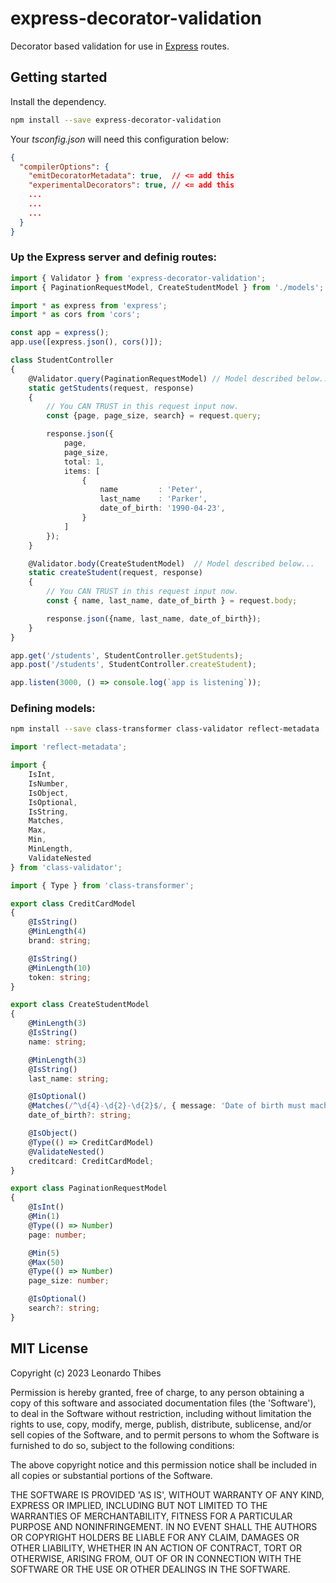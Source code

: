 express-decorator-validation
============================

Decorator based validation for use in [Express](https://expressjs.com) routes.

Getting started
---------------

Install the dependency.
```bash
npm install --save express-decorator-validation
```

Your _tsconfig.json_ will need this configuration below:

```json
{
  "compilerOptions": {
    "emitDecoratorMetadata": true,  // <= add this
    "experimentalDecorators": true, // <= add this
    ...
    ...
    ...
  }
}
```

### Up the Express server and definig routes:
```typescript
import { Validator } from 'express-decorator-validation';
import { PaginationRequestModel, CreateStudentModel } from './models';

import * as express from 'express';
import * as cors from 'cors';

const app = express();
app.use([express.json(), cors()]);

class StudentController 
{
    @Validator.query(PaginationRequestModel) // Model described below...
    static getStudents(request, response)
    {
        // You CAN TRUST in this request input now.
        const {page, page_size, search} = request.query;

        response.json({
            page, 
            page_size, 
            total: 1, 
            items: [
                {
                    name         : 'Peter',
                    last_name    : 'Parker',
                    date_of_birth: '1990-04-23',
                }
            ]
        });
    }

    @Validator.body(CreateStudentModel)  // Model described below...
    static createStudent(request, response)
    {
        // You CAN TRUST in this request input now.
        const { name, last_name, date_of_birth } = request.body;

        response.json({name, last_name, date_of_birth});
    }
}

app.get('/students', StudentController.getStudents);
app.post('/students', StudentController.createStudent);

app.listen(3000, () => console.log(`app is listening`));
```

### Defining models:

```bash
npm install --save class-transformer class-validator reflect-metadata
```

```typescript
import 'reflect-metadata';

import {
    IsInt,
    IsNumber,
    IsObject,
    IsOptional,
    IsString,
    Matches,
    Max,
    Min,
    MinLength,
    ValidateNested 
} from 'class-validator';

import { Type } from 'class-transformer';

export class CreditCardModel 
{
    @IsString()
    @MinLength(4)
    brand: string;

    @IsString()
    @MinLength(10)
    token: string;
}

export class CreateStudentModel 
{
    @MinLength(3)
    @IsString()
    name: string;

    @MinLength(3)
    @IsString()
    last_name: string;

    @IsOptional()
    @Matches(/^\d{4}-\d{2}-\d{2}$/, { message: 'Date of birth must mach with the format: YYYY-MM-DD' })
    date_of_birth?: string;

    @IsObject()
    @Type(() => CreditCardModel)
    @ValidateNested()
    creditcard: CreditCardModel;
}

export class PaginationRequestModel 
{
    @IsInt()
    @Min(1)
    @Type(() => Number)
    page: number;

    @Min(5)
    @Max(50)
    @Type(() => Number)
    page_size: number;

    @IsOptional()
    search?: string;
}
```

MIT License
-----------

Copyright (c) 2023 Leonardo Thibes

Permission is hereby granted, free of charge, to any person obtaining a copy
of this software and associated documentation files (the 'Software'), to deal
in the Software without restriction, including without limitation the rights
to use, copy, modify, merge, publish, distribute, sublicense, and/or sell
copies of the Software, and to permit persons to whom the Software is
furnished to do so, subject to the following conditions:

The above copyright notice and this permission notice shall be included in all
copies or substantial portions of the Software.

THE SOFTWARE IS PROVIDED 'AS IS', WITHOUT WARRANTY OF ANY KIND, EXPRESS OR
IMPLIED, INCLUDING BUT NOT LIMITED TO THE WARRANTIES OF MERCHANTABILITY,
FITNESS FOR A PARTICULAR PURPOSE AND NONINFRINGEMENT. IN NO EVENT SHALL THE
AUTHORS OR COPYRIGHT HOLDERS BE LIABLE FOR ANY CLAIM, DAMAGES OR OTHER
LIABILITY, WHETHER IN AN ACTION OF CONTRACT, TORT OR OTHERWISE, ARISING FROM,
OUT OF OR IN CONNECTION WITH THE SOFTWARE OR THE USE OR OTHER DEALINGS IN THE
SOFTWARE.
